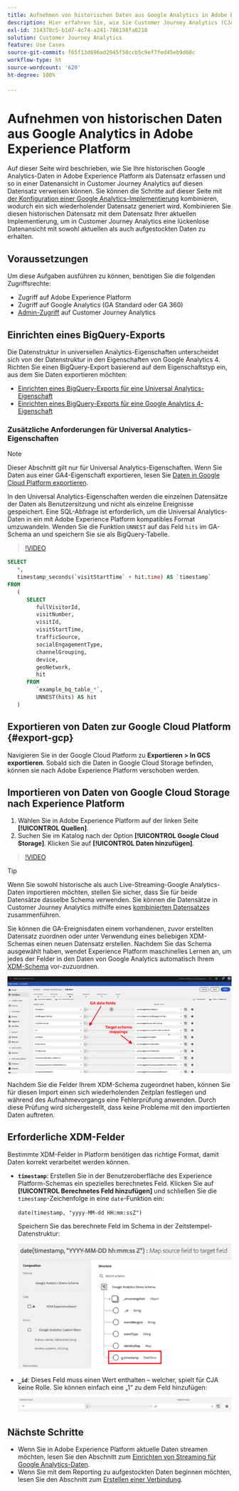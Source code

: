 ```yaml
---
title: Aufnehmen von historischen Daten aus Google Analytics in Adobe Experience Platform
description: Hier erfahren Sie, wie Sie Customer Journey Analytics (CJA) nutzen können, um Ihre Google Analytics-Daten in Adobe Experience Platform aufzunehmen.
exl-id: 314378c5-b1d7-4c74-a241-786198fa0218
solution: Customer Journey Analytics
feature: Use Cases
source-git-commit: f65f13d696ad2045f58ccb5c9ef7fed45eb9d68c
workflow-type: ht
source-wordcount: '620'
ht-degree: 100%

---
```



# Aufnehmen von historischen Daten aus Google Analytics in Adobe Experience Platform

Auf dieser Seite wird beschrieben, wie Sie Ihre historischen Google Analytics-Daten in Adobe Experience Platform als Datensatz erfassen und so in einer Datenansicht in Customer Journey Analytics auf diesen Datensatz verweisen können. Sie können die Schritte auf dieser Seite mit [der Konfiguration einer Google Analytics-Implementierung](streaming.md) kombinieren, wodurch ein sich wiederholender Datensatz generiert wird. Kombinieren Sie diesen historischen Datensatz mit dem Datensatz Ihrer aktuellen Implementierung, um in Customer Journey Analytics eine lückenlose Datenansicht mit sowohl aktuellen als auch aufgestockten Daten zu erhalten.

## Voraussetzungen

Um diese Aufgaben ausführen zu können, benötigen Sie die folgenden Zugriffsrechte:

* Zugriff auf Adobe Experience Platform
* Zugriff auf Google Analytics (GA Standard oder GA 360)
* [Admin-Zugriff](/help/getting-started/cja-access-control.md) auf Customer Journey Analytics

## Einrichten eines BigQuery-Exports

Die Datenstruktur in universellen Analytics-Eigenschaften unterscheidet sich von der Datenstruktur in den Eigenschaften von Google Analytics 4. Richten Sie einen BigQuery-Export basierend auf dem Eigenschaftstyp ein, aus dem Sie Daten exportieren möchten:

* [Einrichten eines BigQuery-Exports für eine Universal Analytics-Eigenschaft](https://support.google.com/analytics/answer/3416092)
* [Einrichten eines BigQuery-Exports für eine Google Analytics 4-Eigenschaft](https://support.google.com/analytics/answer/9823238)

### Zusätzliche Anforderungen für Universal Analytics-Eigenschaften

>[!NOTE]
>
>Dieser Abschnitt gilt nur für Universal Analytics-Eigenschaften. Wenn Sie Daten aus einer GA4-Eigenschaft exportieren, lesen Sie [Daten in Google Cloud Platform exportieren](#export-gcp).

In den Universal Analytics-Eigenschaften werden die einzelnen Datensätze der Daten als Benutzersitzung und nicht als einzelne Ereignisse gespeichert. Eine SQL-Abfrage ist erforderlich, um die Universal Analytics-Daten in ein mit Adobe Experience Platform kompatibles Format umzuwandeln. Wenden Sie die Funktion `UNNEST` auf das Feld `hits` im GA-Schema an und speichern Sie sie als BigQuery-Tabelle.

>[!VIDEO](https://video.tv.adobe.com/v/332634)

```sql
SELECT
   *,
   timestamp_seconds(`visitStartTime` + hit.time) AS `timestamp` 
FROM
   (
      SELECT
         fullVisitorId,
         visitNumber,
         visitId,
         visitStartTime,
         trafficSource,
         socialEngagementType,
         channelGrouping,
         device,
         geoNetwork,
         hit 
      FROM
         `example_bq_table_*`,
         UNNEST(hits) AS hit 
   )
```

## Exportieren von Daten zur Google Cloud Platform {#export-gcp}

Navigieren Sie in der Google Cloud Platform zu **Exportieren > In GCS exportieren**. Sobald sich die Daten in Google Cloud Storage befinden, können sie nach Adobe Experience Platform verschoben werden.

## Importieren von Daten von Google Cloud Storage nach Experience Platform

1. Wählen Sie in Adobe Experience Platform auf der linken Seite **[!UICONTROL Quellen]**.
1. Suchen Sie im Katalog nach der Option **[!UICONTROL Google Cloud Storage]**. Klicken Sie auf **[!UICONTROL Daten hinzufügen]**.

>[!VIDEO](https://video.tv.adobe.com/v/332676)

>[!TIP]
>
>Wenn Sie sowohl historische als auch Live-Streaming-Google Analytics-Daten importieren möchten, stellen Sie sicher, dass Sie für beide Datensätze dasselbe Schema verwenden. Sie können die Datensätze in Customer Journey Analytics mithilfe eines [kombinierten Datensatzes](/help/connections/combined-dataset.md) zusammenführen.

Sie können die GA-Ereignisdaten einem vorhandenen, zuvor erstellten Datensatz zuordnen oder unter Verwendung eines beliebigen XDM-Schemas einen neuen Datensatz erstellen. Nachdem Sie das Schema ausgewählt haben, wendet Experience Platform maschinelles Lernen an, um jedes der Felder in den Daten von Google Analytics automatisch Ihrem [XDM-Schema](https://experienceleague.adobe.com/docs/experience-platform/xdm/home.html?lang=de#ui) vor-zuzuordnen.

![Schema-Zuordnung](../assets/schema-map.png)

Nachdem Sie die Felder Ihrem XDM-Schema zugeordnet haben, können Sie für diesen Import einen sich wiederholenden Zeitplan festlegen und während des Aufnahmevorgangs eine Fehlerprüfung anwenden. Durch diese Prüfung wird sichergestellt, dass keine Probleme mit den importierten Daten auftreten.

## Erforderliche XDM-Felder

Bestimmte XDM-Felder in Platform benötigen das richtige Format, damit Daten korrekt verarbeitet werden können.

* **`timestamp`**: Erstellen Sie in der Benutzeroberfläche des Experience Platform-Schemas ein spezielles berechnetes Feld. Klicken Sie auf **[!UICONTROL Berechnetes Feld hinzufügen]** und schließen Sie die `timestamp`-Zeichenfolge in eine `date`-Funktion ein:

   `date(timestamp, "yyyy-MM-dd HH:mm:ssZ")`

   Speichern Sie das berechnete Feld im Schema in der Zeitstempel-Datenstruktur:

   ![Zeitstempel](../assets/timestamp.png)

* **`_id`**: Dieses Feld muss einen Wert enthalten – welcher, spielt für CJA keine Rolle. Sie können einfach eine „1“ zu dem Feld hinzufügen:

   ![ID](../assets/_id.png)

## Nächste Schritte

* Wenn Sie in Adobe Experience Platform aktuelle Daten streamen möchten, lesen Sie den Abschnitt zum [Einrichten von Streaming für Google Analytics-Daten](streaming.md).
* Wenn Sie mit dem Reporting zu aufgestockten Daten beginnen möchten, lesen Sie den Abschnitt zum [Erstellen einer Verbindung](/help/connections/create-connection.md).
